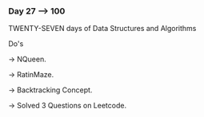 ### Day 27 --> 100
TWENTY-SEVEN days of Data Structures and Algorithms

Do's

-> NQueen.

-> RatinMaze.

-> Backtracking Concept.

-> Solved 3 Questions on Leetcode.
